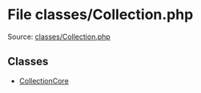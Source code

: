 File classes/Collection.php
=========

Source: [classes/Collection.php](https://github.com/PrestaShop/PrestaShop/blob/1.5.0.13/classes/Collection.php)


Classes
-------

* [CollectionCore](class.CollectionCore.md)

